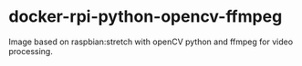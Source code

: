 # docker-rpi-python-opencv-ffmpeg
Image based on raspbian:stretch with openCV python and ffmpeg for video processing.
